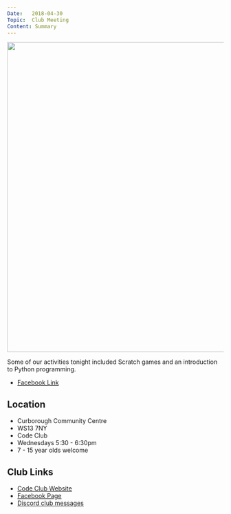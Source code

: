 ```yaml
---
Date:   2018-04-30
Topic:  Club Meeting
Content: Summary
---
```

[<img width="960px" height="720" src="https://scontent.fbhx6-1.fna.fbcdn.net/v/t1.6435-9/31513887_1531511070309321_5594208608280641536_n.jpg?_nc_cat=106&ccb=1-7&_nc_sid=dd63ad&_nc_ohc=UcU5gB2_oaIAX8x_xdV&_nc_ht=scontent.fbhx6-1.fna&edm=AKK4YLsEAAAA&oh=00_AfAYHqeS7IV7PSlBhiOPkDlDhOGlQUlW6ujh6m4jBMYiIw&oe=654E163D"/>](https://scontent.fbhx6-1.fna.fbcdn.net/v/t1.6435-9/31513887_1531511070309321_5594208608280641536_n.jpg?_nc_cat=106&ccb=1-7&_nc_sid=dd63ad&_nc_ohc=UcU5gB2_oaIAX8x_xdV&_nc_ht=scontent.fbhx6-1.fna&edm=AKK4YLsEAAAA&oh=00_AfAYHqeS7IV7PSlBhiOPkDlDhOGlQUlW6ujh6m4jBMYiIw&oe=654E163D)

Some of our activities tonight included Scratch games and an introduction to Python programming.

* [Facebook Link](https://www.facebook.com/1481985248595237/posts/1531511123642649/)

## Location

* Curborough Community Centre
* WS13 7NY
* Code Club
* Wednesdays 5:30 - 6:30pm
* 7 - 15 year olds welcome

## Club Links

* [Code Club Website](https://lichfield-code-club.github.io/)
* [Facebook Page](https://www.facebook.com/LichfieldCoders)
* [Discord club messages](https://discord.gg/szz6xGK)
